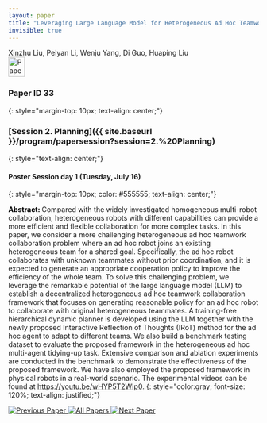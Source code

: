 ```yaml
---
layout: paper
title: "Leveraging Large Language Model for Heterogeneous Ad Hoc Teamwork Collaboration"
invisible: true
---
```

<div class="paper-authors">
<div class="paper-author-box">
    <div class="paper-author-name">Xinzhu Liu, Peiyan Li, Wenju Yang, Di Guo, Huaping Liu</div>
    <div class="paper-author-uni"></div>
</div>

</div><div class="paper-pdf">
                <div> <a href="https://enriquecoronadozu.github.io/rssproceedings2024/rss20/p033.pdf"><img src="{{ site.baseurl }}/images/paper_link.png" alt="Paper Website" width = "33"  height = "40"/></a> </div>
                </div>

### Paper ID 33
{: style="margin-top: 10px; text-align: center;"}

### [Session 2. Planning]({{ site.baseurl }}/program/papersession?session=2.%20Planning)
{: style="text-align: center;"}

#### Poster Session day 1 (Tuesday, July 16)
{: style="margin-top: 10px; color: #555555; text-align: center;"}

<b style="color: black;">Abstract: </b>Compared with the widely investigated homogeneous multi-robot collaboration, heterogeneous robots with different capabilities can provide a more efficient and flexible collaboration for more complex tasks. In this paper, we consider a more challenging heterogeneous ad hoc teamwork collaboration problem where an ad hoc robot joins an existing heterogeneous team for a shared goal. Specifically, the ad hoc robot collaborates with unknown teammates without prior coordination, and it is expected to generate an appropriate cooperation policy to improve the efficiency of the whole team. To solve this challenging problem, we leverage the remarkable potential of the large language model (LLM) to establish a decentralized heterogeneous ad hoc teamwork collaboration framework that focuses on generating reasonable policy for an ad hoc robot to collaborate with original heterogeneous teammates. A training-free hierarchical dynamic planner is developed using the LLM together with the newly proposed Interactive Reflection of Thoughts (IRoT) method for the ad hoc agent to adapt to different teams. We also build a benchmark testing dataset to evaluate the proposed framework in the heterogeneous ad hoc multi-agent tidying-up task. Extensive comparison and ablation experiments are conducted in the benchmark to demonstrate the effectiveness of the proposed framework. We have also employed the proposed framework in physical robots in a real-world scenario. The experimental videos can be found at https://youtu.be/wHYP5T2WIp0.
{: style="color:gray; font-size: 120%; text-align: justified;"}


<div class="paper-menu">
<a href="{{ site.baseurl }}/program/papers/032/"> <img src="{{ site.baseurl }}/images/previous_paper_icon.png" alt="Previous Paper" title="Previous Paper"/> </a>
<a href="{{ site.baseurl }}/program/papers"><img src="{{ site.baseurl }}/images/overview_icon.png" alt="All Papers" title="All Papers"/> </a>
<a href="{{ site.baseurl }}/program/papers/034/"> <img src="{{ site.baseurl }}/images/next_paper_icon.png" alt="Next Paper" title="Next Paper"/> </a>

</div>
